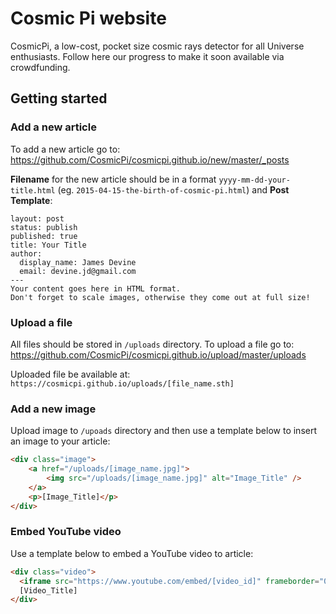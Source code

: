 # Cosmic Pi website
CosmicPi, a low-cost, pocket size cosmic rays detector for all Universe enthusiasts. Follow here our progress to make it soon available via crowdfunding.

## Getting started

### Add a new article
To add a new article go to:
https://github.com/CosmicPi/cosmicpi.github.io/new/master/_posts

**Filename** for the new article should be in a format `yyyy-mm-dd-your-title.html` (eg. `2015-04-15-the-birth-of-cosmic-pi.html`) and **Post Template**:  
```
layout: post
status: publish
published: true
title: Your Title
author:
  display_name: James Devine
  email: devine.jd@gmail.com
---
Your content goes here in HTML format.
Don't forget to scale images, otherwise they come out at full size!
```


### Upload a file
All files should be stored in `/uploads` directory. To upload a file go to: 
https://github.com/CosmicPi/cosmicpi.github.io/upload/master/uploads

Uploaded file be available at: `https://cosmicpi.github.io/uploads/[file_name.sth]`

### Add a new image
Upload image to `/upoads` directory and then use a template below to insert an 
image to your article:
```html
<div class="image">
    <a href="/uploads/[image_name.jpg]">
        <img src="/uploads/[image_name.jpg]" alt="Image_Title" />
    </a>
    <p>[Image_Title]</p>
</div>
```

### Embed YouTube video
Use a template below to embed a YouTube video to article:
```html
<div class="video">
  <iframe src="https://www.youtube.com/embed/[video_id]" frameborder="0" allowfullscreen></iframe>
  [Video_Title]
</div>
```
